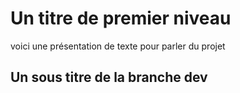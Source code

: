 # Un titre de premier niveau

voici une présentation de texte pour parler du projet

## Un sous titre de la branche dev
